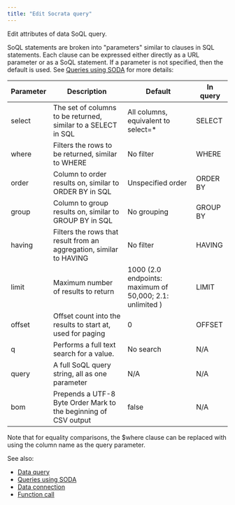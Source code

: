 ```yaml
---
title: "Edit Socrata query"
---
```


Edit attributes of data SoQL query.

SoQL statements are broken into "parameters" similar to clauses in SQL statements. Each clause can be expressed either
directly as a URL parameter or as a SoQL statement. If a parameter is not specified, then the default is used.
See [Queries using SODA](https://dev.socrata.com/docs/queries)
for more details:

| Parameter | Description                                                         | Default                                                  | In query |
|-----------|---------------------------------------------------------------------|----------------------------------------------------------|----------|
| select    | The set of columns to be returned, similar to a SELECT in SQL       | All columns, equivalent to select=\*                     | SELECT   |
| where     | Filters the rows to be returned, similar to WHERE                   | No filter                                                | WHERE    |
| order     | Column to order results on, similar to ORDER BY in SQL              | Unspecified order                                        | ORDER BY |
| group     | Column to group results on, similar to GROUP BY in SQL              | No grouping                                              | GROUP BY |
| having    | Filters the rows that result from an aggregation, similar to HAVING | No filter                                                | HAVING   |
| limit     | Maximum number of results to return                                 | 1000 (2.0 endpoints: maximum of 50,000; 2.1: unlimited ) | LIMIT    |
| offset    | Offset count into the results to start at, used for paging          | 0                                                        | OFFSET   |
| q         | Performs a full text search for a value.                            | No search                                                | N/A      |
| query     | A full SoQL query string, all as one parameter                      | N/A                                                      | N/A      |
| bom       | Prepends a UTF-8 Byte Order Mark to the beginning of CSV output     | false                                                    | N/A      |

Note that for equality comparisons, the $where clause can be replaced with using the column name as the query parameter.

See also:

* [Data query](access.md#data-query)
* [Queries using SODA](https://dev.socrata.com/docs/queries)
* [Data connection](access.md#data-connection)
* [Function call](../datagrok/functions/function-call.md)
